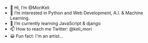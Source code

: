 - 👋 Hi, I’m @MoriKeli
- 👀 I’m interested in Python and Web Development, A.I. & Machine Learning.
- 🌱 I’m currently learning JavaScript & django
- 📫 How to reach me Twitter: @keli_mori
- 😀 Fun fact: I'm an artist...
